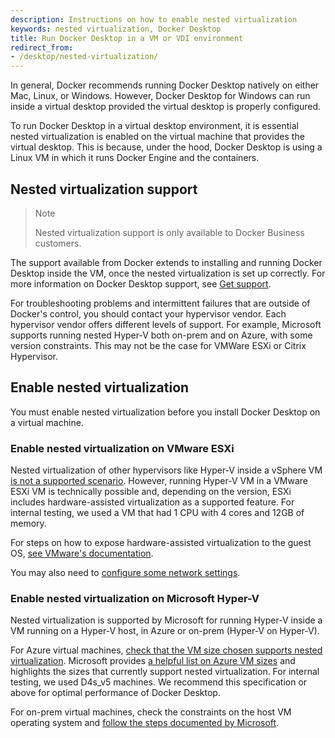 ```yaml
---
description: Instructions on how to enable nested virtualization
keywords: nested virtualization, Docker Desktop
title: Run Docker Desktop in a VM or VDI environment
redirect_from:
- /desktop/nested-virtualization/
---
```


In general, Docker recommends running Docker Desktop natively on either Mac, Linux, or Windows. However, Docker Desktop for Windows can run inside a virtual desktop provided the virtual desktop is properly configured. 

To run Docker Desktop in a virtual desktop environment, it is essential nested virtualization is enabled on the virtual machine that provides the virtual desktop. This is because, under the hood, Docker Desktop is using a Linux VM in which it runs Docker Engine and the containers.

## Nested virtualization support

>Note
>
> Nested virtualization support is only available to Docker Business customers. 

The support available from Docker extends to installing and running Docker Desktop inside the VM, once the nested virtualization is set up correctly. For more information on Docker Desktop support, see [Get support](support.md).

For troubleshooting problems and intermittent failures that are outside of Docker's control, you should contact your hypervisor vendor. Each hypervisor vendor offers different levels of support. For example, Microsoft supports running nested Hyper-V both on-prem and on Azure, with some version constraints. This may not be the case for VMWare ESXi or Citrix Hypervisor.

## Enable nested virtualization

You must enable nested virtualization before you install Docker Desktop on a virtual machine.

### Enable nested virtualization on VMware ESXi

Nested virtualization of other hypervisors like Hyper-V inside a vSphere VM [is not a supported scenario](https://kb.vmware.com/s/article/2009916). However, running Hyper-V VM in a VMware ESXi VM is technically possible and, depending on the version, ESXi includes hardware-assisted virtualization as a supported feature. For internal testing, we used a VM that had 1 CPU with 4 cores and 12GB of memory.

For steps on how to expose hardware-assisted virtualization to the guest OS, [see VMware's documentation](https://docs.vmware.com/en/VMware-vSphere/7.0/com.vmware.vsphere.vm_admin.doc/GUID-2A98801C-68E8-47AF-99ED-00C63E4857F6.html).

You may also need to [configure some network settings](https://www.vembu.com/blog/nested-hyper-v-vms-on-a-vmware-esxi-server).


### Enable nested virtualization on Microsoft Hyper-V

Nested virtualization is supported by Microsoft for running Hyper-V inside a VM running on a Hyper-V host, in Azure or on-prem (Hyper-V on Hyper-V).

For Azure virtual machines, [check that the VM size chosen supports nested virtualization](https://docs.microsoft.com/en-us/azure/virtual-machines/sizes). Microsoft provides [a helpful list on Azure VM sizes](https://docs.microsoft.com/en-us/azure/virtual-machines/acu) and highlights the sizes that currently support nested virtualization. For internal testing, we used D4s_v5 machines. We recommend this specification or above for optimal performance of Docker Desktop.

For on-prem virtual machines, check the constraints on the host VM operating system and [follow the steps documented by Microsoft](https://docs.microsoft.com/en-us/virtualization/hyper-v-on-windows/user-guide/nested-virtualization).

